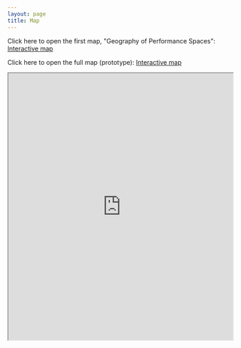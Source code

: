 ```yaml
---
layout: page
title: Map
---
```




Click here to open the first map, "Geography of Performance Spaces": [Interactive map](https://martinnicastro.github.io/geografia.html)

Click here to open the full map (prototype): [Interactive map](https://martinnicastro.github.io/export_2.html)


<iframe src="https://musictopography.github.io/geografia_ok.html" width="100%" height="600"></iframe>
